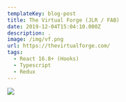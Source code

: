```yaml
---
templateKey: blog-post
title: The Virtual Forge (JLR / FAB)
date: 2019-12-04T15:04:10.000Z
description: .
image: /img/vf.png
url: https://thevirtualforge.com/
tags:
  - React 16.8+ (Hooks)
  - Typescript
  - Redux
---
```


![](/img/vf.png)
